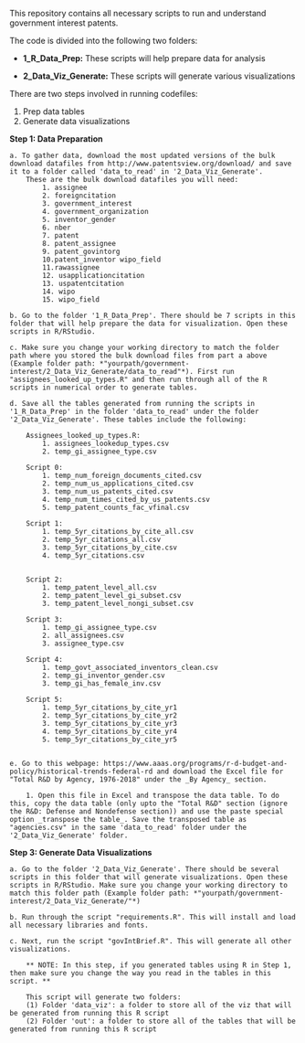 This repository contains all necessary scripts to run and understand government interest patents.

The code is divided into the following two folders:

* **1_R_Data_Prep:** These scripts will help prepare data for analysis

* **2_Data_Viz_Generate:** These scripts will generate various visualizations 

There are two steps involved in running codefiles:
1. Prep data tables
2. Generate data visualizations

**Step 1: Data Preparation**

	a. To gather data, download the most updated versions of the bulk download datafiles from http://www.patentsview.org/download/ and save it to a folder called 'data_to_read' in '2_Data_Viz_Generate'. 
		These are the bulk download datafiles you will need:
			1. assignee
			2. foreigncitation
			3. government_interest
			4. government_organization
			5. inventor_gender 
			6. nber 
			7. patent 
			8. patent_assignee
			9. patent_govintorg 
			10.patent_inventor wipo_field
			11.rawassignee
			12. usapplicationcitation
			13. uspatentcitation
			14. wipo
			15. wipo_field

	b. Go to the folder '1_R_Data_Prep'. There should be 7 scripts in this folder that will help prepare the data for visualization. Open these scripts in R/RStudio. 
	
	c. Make sure you change your working directory to match the folder path where you stored the bulk download files from part a above (Example folder path: *"yourpath/government-interest/2_Data_Viz_Generate/data_to_read"*). First run "assignees_looked_up_types.R" and then run through all of the R scripts in numerical order to generate tables. 
	
	d. Save all the tables generated from running the scripts in '1_R_Data_Prep' in the folder 'data_to_read' under the folder '2_Data_Viz_Generate'. These tables include the following:
		
		Assignees_looked_up_types.R:
			1. assignees_lookedup_types.csv
			2. temp_gi_assignee_type.csv

		Script 0:
			1. temp_num_foreign_documents_cited.csv
			2. temp_num_us_applications_cited.csv
			3. temp_num_us_patents_cited.csv
			4. temp_num_times_cited_by_us_patents.csv
			5. temp_patent_counts_fac_vfinal.csv

		Script 1:
			1. temp_5yr_citations_by_cite_all.csv
			2. temp_5yr_citations_all.csv
			3. temp_5yr_citations_by_cite.csv
			4. temp_5yr_citations.csv


		Script 2:
			1. temp_patent_level_all.csv
			2. temp_patent_level_gi_subset.csv
			3. temp_patent_level_nongi_subset.csv

		Script 3:
			1. temp_gi_assignee_type.csv
			2. all_assignees.csv
			3. assignee_type.csv

		Script 4:
			1. temp_govt_associated_inventors_clean.csv
			2. temp_gi_inventor_gender.csv
			3. temp_gi_has_female_inv.csv

		Script 5:
			1. temp_5yr_citations_by_cite_yr1
			2. temp_5yr_citations_by_cite_yr2
			3. temp_5yr_citations_by_cite_yr3
			4. temp_5yr_citations_by_cite_yr4
			5. temp_5yr_citations_by_cite_yr5


	e. Go to this webpage: https://www.aaas.org/programs/r-d-budget-and-policy/historical-trends-federal-rd and download the Excel file for "Total R&D by Agency, 1976-2018" under the _By Agency_ section. 

		1. Open this file in Excel and transpose the data table. To do this, copy the data table (only upto the "Total R&D" section (ignore the R&D: Defense and Nondefense section)) and use the paste special option _transpose the table_. Save the transposed table as "agencies.csv" in the same 'data_to_read' folder under the '2_Data_Viz_Generate' folder.


**Step 3: Generate Data Visualizations**
	
	a. Go to the folder '2_Data_Viz_Generate'. There should be several scripts in this folder that will generate visualizations. Open these scripts in R/RStudio. Make sure you change your working directory to match this folder path (Example folder path: *"yourpath/government-interest/2_Data_Viz_Generate/"*)

	b. Run through the script "requirements.R". This will install and load all necessary libraries and fonts.

	c. Next, run the script "govIntBrief.R". This will generate all other visualizations.

		** NOTE: In this step, if you generated tables using R in Step 1, then make sure you change the way you read in the tables in this script. **

		This script will generate two folders:
		(1) Folder 'data_viz': a folder to store all of the viz that will be generated from running this R script
		(2) Folder 'out': a folder to store all of the tables that will be generated from running this R script
	
	

